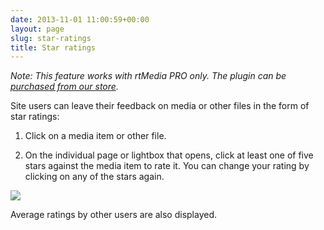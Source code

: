 ```yaml
---
date: 2013-11-01 11:00:59+00:00
layout: page
slug: star-ratings
title: Star ratings
---
```


_Note: This feature works with rtMedia PRO only. The plugin can be [purchased from our store](https://rtcamp.com/store/rtmedia-pro/)._

Site users can leave their feedback on media or other files in the form of star ratings:



	
  1. Click on a media item or other file.

	
  2. On the individual page or lightbox that opens, click at least one of five stars against the media item to rate it. You can change your rating by clicking on any of the stars again.


![](https://rtcamp.com/wp-content/uploads/2013/11/rtMediaStarRatingsOnLightbox.png)

Average ratings by other users are also displayed.

